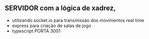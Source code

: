 ## SERVIDOR com a lógica de xadrez, 
* utilizando socket.io para transmissão dos movimentos real time
* express para criação de salas de jogo
* typescript
PORTA 3001